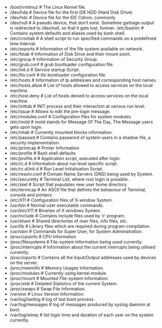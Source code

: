 * /boot/vmlinuz # The Linux Kernel file.
* /dev/hda # Device file for the first IDE HDD (Hard Disk Drive)
* /dev/hdc # Device file for the IDE Cdrom, commonly
* /dev/null # A pseudo device, that don’t exist. Sometime garbage output is redirected to /dev/null, so that it gets lost, forever.
/etc/bashrc # Contains system defaults and aliases used by bash shell.
* /etc/crontab # A shell script to run specified commands on a predefined time Interval.
* /etc/exports # Information of the file system available on network.
* /etc/fstab # Information of Disk Drive and their mount point.
* /etc/group # Information of Security Group.
* /etc/grub.conf # grub bootloader configuration file.
* /etc/init.d # Service startup Script.
* /etc/lilo.conf # lilo bootloader configuration file.
* /etc/hosts # Information of Ip addresses and corresponding host names.
* /etc/hosts.allow # List of hosts allowed to access services on the local machine.
* /etc/host.deny # List of hosts denied to access services on the local machine.
* /etc/inittab # INIT process and their interaction at various run level.
* /etc/issue # Allows to edit the pre-login message.
* /etc/modules.conf # Configuration files for system modules.
* /etc/motd # motd stands for Message Of The Day, The Message users gets upon login.
* /etc/mtab # Currently mounted blocks information.
* /etc/passwd # Contains password of system users in a shadow file, a security implementation.
* /etc/printcap # Printer Information
* /etc/profile # Bash shell defaults
* /etc/profile.d # Application script, executed after login.
* /etc/rc.d # Information about run level specific script.
* /etc/rc.d/init.d # Run Level Initialisation Script.
* /etc/resolv.conf # Domain Name Servers (DNS) being used by System.
* /etc/securetty # Terminal List, where root login is possible.
* /etc/skel # Script that populates new user home directory.
* /etc/termcap # An ASCII file that defines the behaviour of Terminal, console and printers.
* /etc/X11 # Configuration files of X-window System.
* /usr/bin # Normal user executable commands.
* /usr/bin/X11 # Binaries of X windows System.
* /usr/include # Contains include files used by ‘c‘ program.
* /usr/share # Shared directories of man files, info files, etc.
* /usr/lib # Library files which are required during program compilation.
* /usr/sbin # Commands for Super User, for System Administration.
* /proc/cpuinfo # CPU Information
* /proc/filesystems # File-system Information being used currently.
* /proc/interrupts # Information about the current interrupts being utilised currently.
* /proc/ioports # Contains all the Input/Output addresses used by devices on the server.
* /proc/meminfo # Memory Usages Information.
* /proc/modules # Currently using kernel module.
* /proc/mount # Mounted File-system Information.
* /proc/stat # Detailed Statistics of the current System.
* /proc/swaps # Swap File Information.
* /version # Linux Version Information.
* /var/log/lastlog # log of last boot process.
* /var/log/messages # log of messages produced by syslog daemon at boot.
* /var/log/wtmp # list login time and duration of each user on the system currently.

